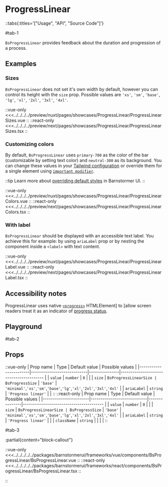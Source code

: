 # ProgressLinear

::tabs{:titles='["Usage", "API", "Source Code"]'}

#tab-1

`BsProgressLinear` provides feedback about the duration and progression of a process.

## Examples

### Sizes

`BsProgressLinear` does not set it's own width by default, however you can control its height with the `size` prop. Possible values are `'xs'`, `'sm'`, `'base'`, `'lg'`, `'xl'`, `'2xl'`, `'3xl'`, `'4xl'`.

<Showcase showcase-name="ProgressLinear/ProgressLinearSizes" style="min-height:300px">

::vue-only
<<<../../../../preview/nuxt/pages/showcases/ProgressLinear/ProgressLinearSizes.vue
::
::react-only
<<<../../../../preview/next/pages/showcases/ProgressLinear/ProgressLinearSizes.tsx
::

</Showcase>

### Customizing colors

By default, `BsProgressLinear` uses `primary-700` as the color of the bar (customizable by setting text color) and `neutral-300` as its background. You can change these values in your [Tailwind configuration](https://tailwindcss.com/docs/configuration#theme) or override them for a single element using [`important modifier`](https://tailwindcss.com/docs/configuration#important-modifier).

::tip
Learn more about [overriding default styles](/customization/overriding-default-styles) in Barnstormer UI.
::

<Showcase showcase-name="ProgressLinear/ProgressLinearColors">

::vue-only
<<<../../../../preview/nuxt/pages/showcases/ProgressLinear/ProgressLinearColors.vue
::
::react-only
<<<../../../../preview/next/pages/showcases/ProgressLinear/ProgressLinearColors.tsx
::

</Showcase>

### With label

`BsProgressLinear` should be displayed with an accessible text label. You achieve this for example: by using `ariaLabel` prop or by nesting the component inside a `<label>` with text content.

<Showcase showcase-name="ProgressLinear/ProgressLinearLabel">

::vue-only
<<<../../../../preview/nuxt/pages/showcases/ProgressLinear/ProgressLinearLabel.vue
::
::react-only
<<<../../../../preview/next/pages/showcases/ProgressLinear/ProgressLinearLabel.tsx
::

</Showcase>

## Accessibility notes

ProgressLinear uses native [`<progress>`](https://developer.mozilla.org/en-US/docs/Web/HTML/Element/progress) HTMLElement] to [allow screen readers treat it as an indicator of [progress status](https://developer.mozilla.org/en-US/docs/Web/Accessibility/ARIA/Roles/progressbar_role).

## Playground

<Generate style="height: 450px" />

#tab-2

## Props

::vue-only
| Prop name             | Type                       | Default value | Possible values                              |
|-----------------------|----------------------------|---------------|----------------------------------------      |
|  `value`                |  `number`                    | `0`            |                                        |
| `size`                |      `BsProgressLinearSize | BsProgressSize`        | `'base'`           |  `'minimal'`,`'xs'`,`'sm'`,`'base'`,`'lg'`,`'xl'`,`'2xl'`,`'3xl'`,`'4xl'` |
| `ariaLabel`    |      `string`                | `'Progress linear'`                     |                                      |
::
::react-only
| Prop name             | Type                       | Default value | Possible values                              |
|-----------------------|----------------------------|---------------|----------------------------------------      |
|  `value`                |  `number`                    | `0`            |                                        |
| `size`                |      `BsProgressLinearSize | BsProgressSize`        | `'base'`           |  `'minimal'`,`'xs'`,`'sm'`,`'base'`,`'lg'`,`'xl'`,`'2xl'`,`'3xl'`,`'4xl'` |
| `ariaLabel`    |      `string`                | `'Progress linear'`                     |                                      |
| `className`             |  `string`                    |               |                                  |            |
::

#tab-3

:partial{content="block-callout"}

::vue-only
<<<../../../../../packages/barnstormerui/frameworks/vue/components/BsProgressLinear/BsProgressLinear.vue
::
::react-only
<<<../../../../../packages/barnstormerui/frameworks/react/components/BsProgressLinear/BsProgressLinear.tsx
::

::
